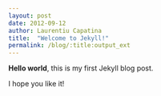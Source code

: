 ```yaml
---
layout: post
date: 2012-09-12
author: Laurentiu Capatina
title:  "Welcome to Jekyll!"
permalink: /blog/:title:output_ext
---
```


**Hello world**, this is my first Jekyll blog post.

I hope you like it!